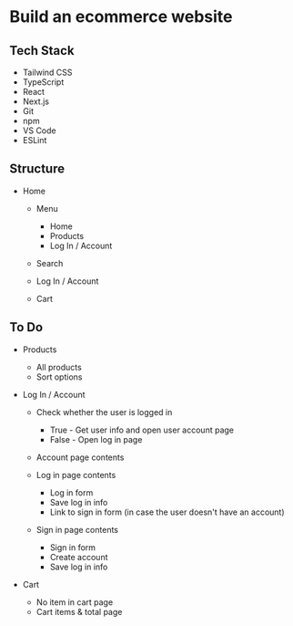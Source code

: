 # Build an ecommerce website

## Tech Stack

-   Tailwind CSS
-   TypeScript
-   React
-   Next.js
-   Git
-   npm
-   VS Code
-   ESLint

## Structure

-   Home

    -   Menu

        -   Home
        -   Products
        -   Log In / Account

    -   Search
    -   Log In / Account
    -   Cart

## To Do

-   Products

    -   All products
    -   Sort options

-   Log In / Account

    -   Check whether the user is logged in

        -   True - Get user info and open user account page
        -   False - Open log in page

    -   Account page contents

    -   Log in page contents
        -   Log in form
        -   Save log in info
        -   Link to sign in form (in case the user doesn't have an account)
    -   Sign in page contents
        -   Sign in form
        -   Create account
        -   Save log in info

-   Cart
    -   No item in cart page
    -   Cart items & total page
